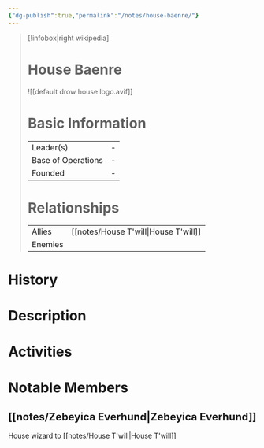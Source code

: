 ```yaml
---
{"dg-publish":true,"permalink":"/notes/house-baenre/"}
---
```


> [!infobox|right wikipedia]
> # House Baenre
> ![[default drow house logo.avif]]
># Basic Information
>| | |
>| --- | --- |
>| Leader(s) | - |
>| Base of Operations | - |
>| Founded | - |
> # Relationships
> | | |
>| --- | --- |
>| Allies | [[notes/House T'will\|House T'will]] |
>| Enemies | |



# History

# Description

# Activities

# Notable Members
## [[notes/Zebeyica Everhund\|Zebeyica Everhund]]
House wizard to [[notes/House T'will\|House T'will]]

